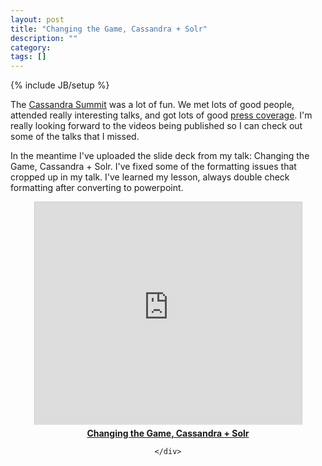 ```yaml
---
layout: post
title: "Changing the Game, Cassandra + Solr"
description: ""
category:
tags: []
---
```

{% include JB/setup %}

The [Cassandra Summit](http://www.datastax.com/events/cassandrasummit2012) was a lot of fun. We met lots of good people, attended really interesting talks, and got lots of good [press coverage](http://youtu.be/WYriQp0ZVU4). I'm really looking forward to the videos being published so I can check out some of the talks that I missed.

In the meantime I've uploaded the slide deck from my talk: Changing the Game, Cassandra + Solr. I've fixed some of the formatting issues that cropped up in my talk. I've learned my lesson, always double check formatting after converting to powerpoint.

<center>
	<iframe src="http://www.slideshare.net/slideshow/embed_code/13937536" width="427" height="356" frameborder="0" marginwidth="0" marginheight="0" scrolling="no" style="border:1px solid #CCC;border-width:1px 1px 0;margin-bottom:5px" allowfullscreen="allowfullscreen"> </iframe>
	<div style="margin-bottom:5px">
		<strong> <a href="http://www.slideshare.net/mattstump/cassandra-summit" title="Cassandra summit" target="_blank">Changing the Game, Cassandra + Solr</a></strong>

	</div>
</center>
